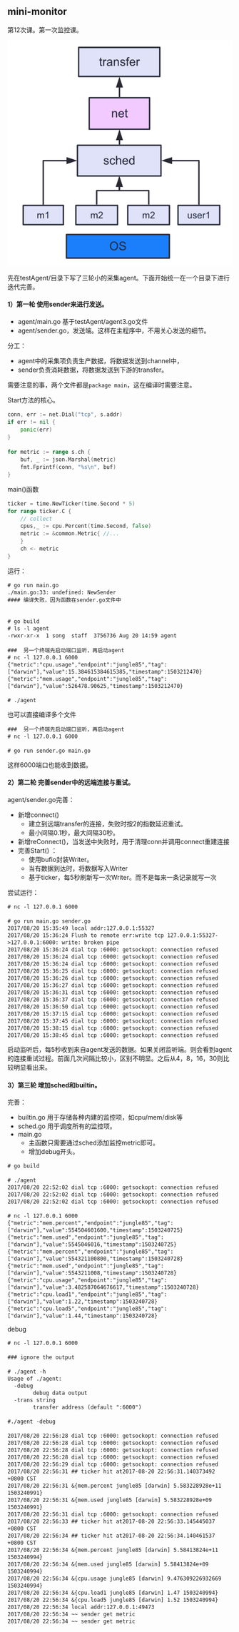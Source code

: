 ## mini-monitor

第12次课。第一次监控课。

![agent](pics/agent.png)

先在testAgent/目录下写了三轮小的采集agent。下面开始统一在一个目录下进行迭代完善。

#### 1）第一轮 使用sender来进行发送。

* agent/main.go 基于testAgent/agent3.go文件
* agent/sender.go，发送端。这样在主程序中，不用关心发送的细节。

分工：

* agent中的采集项负责生产数据，将数据发送到channel中，
* sender负责消耗数据，将数据发送到下游的transfer。

需要注意的事，两个文件都是`package main`，这在编译时需要注意。

Start方法的核心。

```go
conn, err := net.Dial("tcp", s.addr)
if err != nil {
    panic(err)
}

for metric := range s.ch {
  	buf, _ := json.Marshal(metric)
  	fmt.Fprintf(conn, "%s\n", buf)
}
```

main()函数

```go
ticker = time.NewTicker(time.Second * 5)
for range ticker.C {
  	// collect
	cpus,_ := cpu.Percent(time.Second, false)
  	metric := &common.Metric{ //...
  	}
  	ch <- metric
}
```



运行：

```shell
# go run main.go
./main.go:33: undefined: NewSender
#### 编译失败，因为函数在sender.go文件中


# go build
# ls -l agent
-rwxr-xr-x  1 song  staff  3756736 Aug 20 14:59 agent

###  另一个终端先启动端口监听，再启动agent
# nc -l 127.0.0.1 6000
{"metric":"cpu.usage","endpoint":"jungle85","tag":["darwin"],"value":15.384615384615385,"timestamp":1503212470}
{"metric":"mem.usage","endpoint":"jungle85","tag":["darwin"],"value":526478.90625,"timestamp":1503212470}

# ./agent

```

也可以直接编译多个文件

```shell
###  另一个终端先启动端口监听，再启动agent
# nc -l 127.0.0.1 6000

# go run sender.go main.go
```

这样6000端口也能收到数据。

#### 2）第二轮 完善sender中的远端连接与重试。

agent/sender.go完善：

- 新增connect()
  - 建立到远端transfer的连接，失败时按2的指数延迟重试。
  - 最小间隔0.1秒，最大间隔30秒。
- 新增reConnect()，当发送中失败时，用于清理conn并调用connect重建连接
- 完善Start() ：
  - 使用bufio封装Writer。
  - 当有数据到达时，将数据写入Writer
  - 基于ticker，每5秒刷新写一次Writer。而不是每来一条记录就写一次

尝试运行：

```shell
# nc -l 127.0.0.1 6000

# go run main.go sender.go
2017/08/20 15:35:49 local addr:127.0.0.1:55327
2017/08/20 15:36:24 Flush to remote err:write tcp 127.0.0.1:55327->127.0.0.1:6000: write: broken pipe
2017/08/20 15:36:24 dial tcp :6000: getsockopt: connection refused
2017/08/20 15:36:24 dial tcp :6000: getsockopt: connection refused
2017/08/20 15:36:24 dial tcp :6000: getsockopt: connection refused
2017/08/20 15:36:25 dial tcp :6000: getsockopt: connection refused
2017/08/20 15:36:26 dial tcp :6000: getsockopt: connection refused
2017/08/20 15:36:27 dial tcp :6000: getsockopt: connection refused
2017/08/20 15:36:31 dial tcp :6000: getsockopt: connection refused
2017/08/20 15:36:37 dial tcp :6000: getsockopt: connection refused
2017/08/20 15:36:50 dial tcp :6000: getsockopt: connection refused
2017/08/20 15:37:15 dial tcp :6000: getsockopt: connection refused
2017/08/20 15:37:45 dial tcp :6000: getsockopt: connection refused
2017/08/20 15:38:15 dial tcp :6000: getsockopt: connection refused
2017/08/20 15:38:45 dial tcp :6000: getsockopt: connection refused
```

启动监听后，每5秒收到来自agent发送的数据。如果关闭监听端。则会看到agent的连接重试过程。前面几次间隔比较小，区别不明显。之后从4，8，16，30则比较明显看出来。

#### 3）第三轮 增加sched和builtin。

完善：

- builtin.go 用于存储各种内建的监控项，如cpu/mem/disk等
- sched.go 用于调度所有的监控项。
- main.go 
  - 主函数只需要通过sched添加监控metric即可。
  - 增加debug开头。

```shell
# go build

# ./agent
2017/08/20 22:52:02 dial tcp :6000: getsockopt: connection refused
2017/08/20 22:52:02 dial tcp :6000: getsockopt: connection refused
2017/08/20 22:52:02 dial tcp :6000: getsockopt: connection refused

# nc -l 127.0.0.1 6000
{"metric":"mem.percent","endpoint":"jungle85","tag":["darwin"],"value":554504601600,"timestamp":1503240725}
{"metric":"mem.used","endpoint":"jungle85","tag":["darwin"],"value":5545046016,"timestamp":1503240725}
{"metric":"mem.percent","endpoint":"jungle85","tag":["darwin"],"value":554321100800,"timestamp":1503240728}
{"metric":"mem.used","endpoint":"jungle85","tag":["darwin"],"value":5543211008,"timestamp":1503240728}
{"metric":"cpu.usage","endpoint":"jungle85","tag":["darwin"],"value":3.482587064676617,"timestamp":1503240728}
{"metric":"cpu.load1","endpoint":"jungle85","tag":["darwin"],"value":1.22,"timestamp":1503240728}
{"metric":"cpu.load5","endpoint":"jungle85","tag":["darwin"],"value":1.44,"timestamp":1503240728}

```

debug

```shell
# nc -l 127.0.0.1 6000

### ignore the output

# ./agent -h
Usage of ./agent:
  -debug
    	debug data output
  -trans string
    	transfer address (default ":6000")

#./agent -debug

2017/08/20 22:56:28 dial tcp :6000: getsockopt: connection refused
2017/08/20 22:56:28 dial tcp :6000: getsockopt: connection refused
2017/08/20 22:56:28 dial tcp :6000: getsockopt: connection refused
2017/08/20 22:56:28 dial tcp :6000: getsockopt: connection refused
2017/08/20 22:56:29 dial tcp :6000: getsockopt: connection refused
2017/08/20 22:56:31 ## ticker hit at2017-08-20 22:56:31.140373492 +0800 CST
2017/08/20 22:56:31 &{mem.percent jungle85 [darwin] 5.583228928e+11 1503240991}
2017/08/20 22:56:31 &{mem.used jungle85 [darwin] 5.583228928e+09 1503240991}
2017/08/20 22:56:31 dial tcp :6000: getsockopt: connection refused
2017/08/20 22:56:33 ## ticker hit at2017-08-20 22:56:33.145445037 +0800 CST
2017/08/20 22:56:34 ## ticker hit at2017-08-20 22:56:34.140461537 +0800 CST
2017/08/20 22:56:34 &{mem.percent jungle85 [darwin] 5.58413824e+11 1503240994}
2017/08/20 22:56:34 &{mem.used jungle85 [darwin] 5.58413824e+09 1503240994}
2017/08/20 22:56:34 &{cpu.usage jungle85 [darwin] 9.476309226932669 1503240994}
2017/08/20 22:56:34 &{cpu.load1 jungle85 [darwin] 1.47 1503240994}
2017/08/20 22:56:34 &{cpu.load5 jungle85 [darwin] 1.52 1503240994}
2017/08/20 22:56:34 local addr:127.0.0.1:49473
2017/08/20 22:56:34 ~~ sender get metric
2017/08/20 22:56:34 ~~ sender get metric

```

